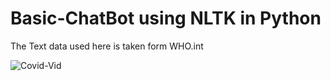 # Basic-ChatBot using NLTK in Python

The Text data used here is taken form WHO.int

![Covid-Vid](https://user-images.githubusercontent.com/43938345/84260780-8063b300-ab12-11ea-9581-4595d698604c.gif)

